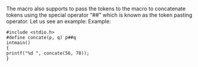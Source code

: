 The macro also supports to pass the tokens to the macro to concatenate tokens using the special operator “##” which is known as the token pasting operator. Let us see an example:
Example:
```
#include <stdio.h>
#define concate(p, q) p##q
intmain()
{
printf("%d ", concate(56, 78));
}
```
